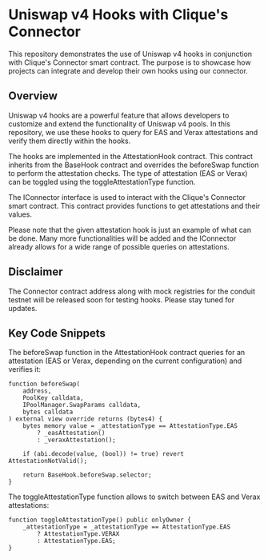 # Uniswap v4 Hooks with Clique's Connector

This repository demonstrates the use of Uniswap v4 hooks in conjunction with Clique's Connector smart contract. The purpose is to showcase how projects can integrate and develop their own hooks using our connector.

## Overview

Uniswap v4 hooks are a powerful feature that allows developers to customize and extend the functionality of Uniswap v4 pools. In this repository, we use these hooks to query for EAS and Verax attestations and verify them directly within the hooks.

The hooks are implemented in the AttestationHook contract. This contract inherits from the BaseHook contract and overrides the beforeSwap function to perform the attestation checks. The type of attestation (EAS or Verax) can be toggled using the toggleAttestationType function.

The IConnector interface is used to interact with the Clique's Connector smart contract. This contract provides functions to get attestations and their values.

Please note that the given attestation hook is just an example of what can be done. Many more functionalities will be added and the IConnector already allows for a wide range of possible queries on attestations.

## Disclaimer

The Connector contract address along with mock registries for the conduit testnet will be released soon for testing hooks. Please stay tuned for updates.

## Key Code Snippets

The beforeSwap function in the AttestationHook contract queries for an attestation (EAS or Verax, depending on the current configuration) and verifies it:

```solidity
function beforeSwap(
    address,
    PoolKey calldata,
    IPoolManager.SwapParams calldata,
    bytes calldata
) external view override returns (bytes4) {
    bytes memory value = _attestationType == AttestationType.EAS
        ? _easAttestation()
        : _veraxAttestation();

    if (abi.decode(value, (bool)) != true) revert AttestationNotValid();

    return BaseHook.beforeSwap.selector;
}
```

The toggleAttestationType function allows to switch between EAS and Verax attestations:

```solidity
function toggleAttestationType() public onlyOwner {
    _attestationType = _attestationType == AttestationType.EAS
        ? AttestationType.VERAX
        : AttestationType.EAS;
}
```

